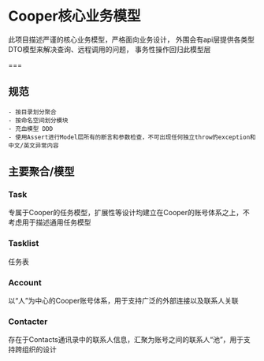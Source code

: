 ﻿# Cooper核心业务模型

此项目描述严谨的核心业务模型，严格面向业务设计，
外围会有api层提供各类型DTO模型来解决查询、远程调用的问题，
事务性操作回归此模型层

===

## 规范
	- 按目录划分聚合
	- 按命名空间划分模块
	- 充血模型 DDD
	- 使用Assert进行Model层所有的断言和参数检查，不可出现任何独立throw的exception和中文/英文异常内容

## 主要聚合/模型

### Task
专属于Cooper的任务模型，扩展性等设计均建立在Cooper的账号体系之上，不考虑用于描述通用任务模型

### Tasklist
任务表

### Account
以“人”为中心的Cooper账号体系，用于支持广泛的外部连接以及联系人关联

### Contacter
存在于Contacts通讯录中的联系人信息，汇聚为账号之间的联系人“池”，用于支持跨组织的设计

